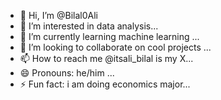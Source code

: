 - 👋 Hi, I’m @Bilal0Ali
- 👀 I’m interested in data analysis...
- 🌱 I’m currently learning machine learning ...
- 💞️ I’m looking to collaborate on cool projects ...
- 📫 How to reach me @itsali_bilal is my X...
- 😄 Pronouns: he/him ...
- ⚡ Fun fact: i am doing economics major...

<!---
Bilal0Ali/Bilal0Ali is a ✨ special ✨ repository because its `README.md` (this file) appears on your GitHub profile.
You can click the Preview link to take a look at your changes.
--->

